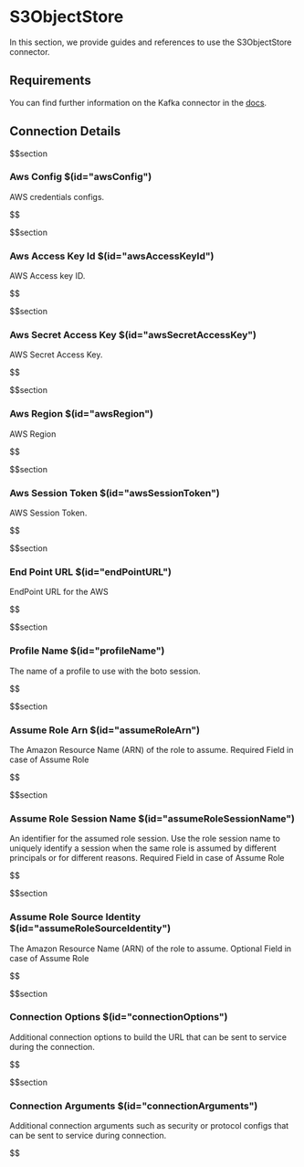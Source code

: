 # S3ObjectStore

In this section, we provide guides and references to use the S3ObjectStore connector.

## Requirements
<!-- to be updated -->
You can find further information on the Kafka connector in the [docs](https://docs.open-metadata.org/connectors/objectstore/s3).

## Connection Details

$$section
### Aws Config $(id="awsConfig")

AWS credentials configs.
<!-- awsConfig to be updated -->
$$

$$section
### Aws Access Key Id $(id="awsAccessKeyId")

AWS Access key ID.
<!-- awsAccessKeyId to be updated -->
$$

$$section
### Aws Secret Access Key $(id="awsSecretAccessKey")

AWS Secret Access Key.
<!-- awsSecretAccessKey to be updated -->
$$

$$section
### Aws Region $(id="awsRegion")

AWS Region
<!-- awsRegion to be updated -->
$$

$$section
### Aws Session Token $(id="awsSessionToken")

AWS Session Token.
<!-- awsSessionToken to be updated -->
$$

$$section
### End Point URL $(id="endPointURL")

EndPoint URL for the AWS
<!-- endPointURL to be updated -->
$$

$$section
### Profile Name $(id="profileName")

The name of a profile to use with the boto session.
<!-- profileName to be updated -->
$$

$$section
### Assume Role Arn $(id="assumeRoleArn")

The Amazon Resource Name (ARN) of the role to assume. Required Field in case of Assume Role
<!-- assumeRoleArn to be updated -->
$$

$$section
### Assume Role Session Name $(id="assumeRoleSessionName")

An identifier for the assumed role session. Use the role session name to uniquely identify a session when the same role is assumed by different principals or for different reasons. Required Field in case of Assume Role
<!-- assumeRoleSessionName to be updated -->
$$

$$section
### Assume Role Source Identity $(id="assumeRoleSourceIdentity")

The Amazon Resource Name (ARN) of the role to assume. Optional Field in case of Assume Role
<!-- assumeRoleSourceIdentity to be updated -->
$$

$$section
### Connection Options $(id="connectionOptions")

Additional connection options to build the URL that can be sent to service during the connection.
<!-- connectionOptions to be updated -->
$$

$$section
### Connection Arguments $(id="connectionArguments")

Additional connection arguments such as security or protocol configs that can be sent to service during connection.
<!-- connectionArguments to be updated -->
$$
